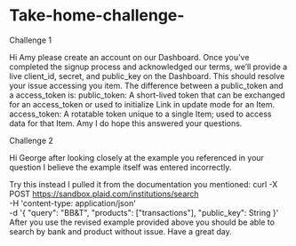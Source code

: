 # Take-home-challenge-
Challenge 1


Hi Amy please create an account on our Dashboard. Once you’ve completed the signup process and acknowledged our terms, we’ll provide a live client_id, secret, and public_key on the Dashboard. This should resolve your issue accessing you item.
The difference between a public_token and a access_token is: 
public_token: A short-lived token that can be exchanged for an access_token or used to initialize Link in update mode for an Item.
access_token: A rotatable token unique to a single Item; used to access data for that Item.
Amy I do hope this answered your questions. 


Challenge 2


Hi George after looking closely at the example you referenced in your question I believe the example itself was entered incorrectly.

Try this instead I pulled it from the documentation you mentioned:
curl -X POST https://sandbox.plaid.com/institutions/search \
  -H 'content-type: application/json' \
  -d '{
    "query": "BB&T",
    "products": ["transactions"],
    "public_key": String
  }'
  After you use the revised example provided above you should be able to search by bank and product without issue.
  Have a great day. 

